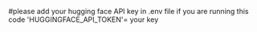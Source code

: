 #please add your hugging face API key in .env file if you are running this code
  'HUGGINGFACE_API_TOKEN'= your key
